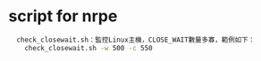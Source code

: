 # script for nrpe
```sh
  check_closewait.sh：監控Linux主機，CLOSE_WAIT數量多寡，範例如下：
    check_closewait.sh -w 500 -c 550
```
